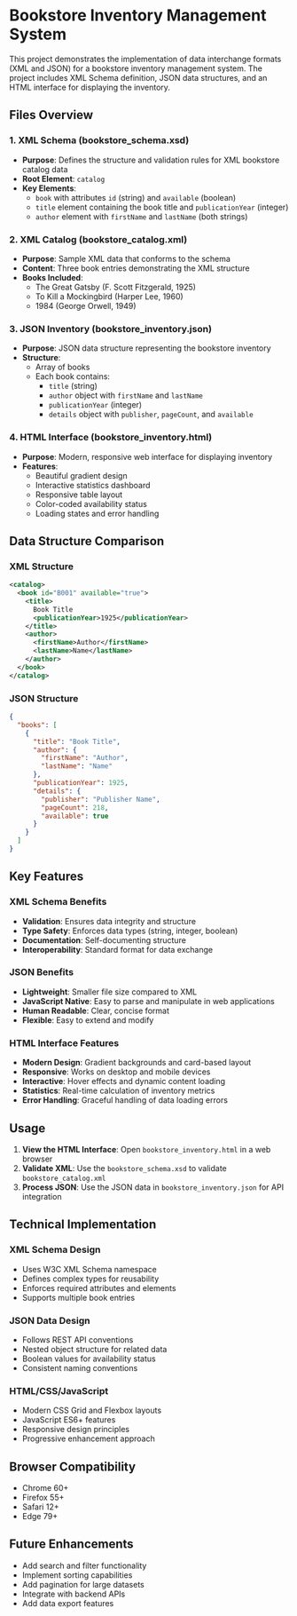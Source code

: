 # Bookstore Inventory Management System

This project demonstrates the implementation of data interchange formats (XML and JSON) for a bookstore inventory management system. The project includes XML Schema definition, JSON data structures, and an HTML interface for displaying the inventory.

## Files Overview

### 1. XML Schema (bookstore_schema.xsd)

- **Purpose**: Defines the structure and validation rules for XML bookstore catalog data
- **Root Element**: `catalog`
- **Key Elements**:
  - `book` with attributes `id` (string) and `available` (boolean)
  - `title` element containing the book title and `publicationYear` (integer)
  - `author` element with `firstName` and `lastName` (both strings)

### 2. XML Catalog (bookstore_catalog.xml)

- **Purpose**: Sample XML data that conforms to the schema
- **Content**: Three book entries demonstrating the XML structure
- **Books Included**:
  - The Great Gatsby (F. Scott Fitzgerald, 1925)
  - To Kill a Mockingbird (Harper Lee, 1960)
  - 1984 (George Orwell, 1949)

### 3. JSON Inventory (bookstore_inventory.json)

- **Purpose**: JSON data structure representing the bookstore inventory
- **Structure**:
  - Array of books
  - Each book contains:
    - `title` (string)
    - `author` object with `firstName` and `lastName`
    - `publicationYear` (integer)
    - `details` object with `publisher`, `pageCount`, and `available`

### 4. HTML Interface (bookstore_inventory.html)

- **Purpose**: Modern, responsive web interface for displaying inventory
- **Features**:
  - Beautiful gradient design
  - Interactive statistics dashboard
  - Responsive table layout
  - Color-coded availability status
  - Loading states and error handling

## Data Structure Comparison

### XML Structure

```xml
<catalog>
  <book id="B001" available="true">
    <title>
      Book Title
      <publicationYear>1925</publicationYear>
    </title>
    <author>
      <firstName>Author</firstName>
      <lastName>Name</lastName>
    </author>
  </book>
</catalog>
```

### JSON Structure

```json
{
  "books": [
    {
      "title": "Book Title",
      "author": {
        "firstName": "Author",
        "lastName": "Name"
      },
      "publicationYear": 1925,
      "details": {
        "publisher": "Publisher Name",
        "pageCount": 218,
        "available": true
      }
    }
  ]
}
```

## Key Features

### XML Schema Benefits

- **Validation**: Ensures data integrity and structure
- **Type Safety**: Enforces data types (string, integer, boolean)
- **Documentation**: Self-documenting structure
- **Interoperability**: Standard format for data exchange

### JSON Benefits

- **Lightweight**: Smaller file size compared to XML
- **JavaScript Native**: Easy to parse and manipulate in web applications
- **Human Readable**: Clear, concise format
- **Flexible**: Easy to extend and modify

### HTML Interface Features

- **Modern Design**: Gradient backgrounds and card-based layout
- **Responsive**: Works on desktop and mobile devices
- **Interactive**: Hover effects and dynamic content loading
- **Statistics**: Real-time calculation of inventory metrics
- **Error Handling**: Graceful handling of data loading errors

## Usage

1. **View the HTML Interface**: Open `bookstore_inventory.html` in a web browser
2. **Validate XML**: Use the `bookstore_schema.xsd` to validate `bookstore_catalog.xml`
3. **Process JSON**: Use the JSON data in `bookstore_inventory.json` for API integration

## Technical Implementation

### XML Schema Design

- Uses W3C XML Schema namespace
- Defines complex types for reusability
- Enforces required attributes and elements
- Supports multiple book entries

### JSON Data Design

- Follows REST API conventions
- Nested object structure for related data
- Boolean values for availability status
- Consistent naming conventions

### HTML/CSS/JavaScript

- Modern CSS Grid and Flexbox layouts
- JavaScript ES6+ features
- Responsive design principles
- Progressive enhancement approach

## Browser Compatibility

- Chrome 60+
- Firefox 55+
- Safari 12+
- Edge 79+

## Future Enhancements

- Add search and filter functionality
- Implement sorting capabilities
- Add pagination for large datasets
- Integrate with backend APIs
- Add data export features
